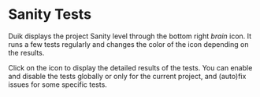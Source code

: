 # Sanity Tests

Duik displays the project Sanity level through the bottom right *brain* icon. It runs a few tests regularly and changes the color of the icon depending on the results.

Click on the icon to display the detailed results of the tests. You can enable and disable the tests globally or only for the current project, and (auto)fix issues for some specific tests.